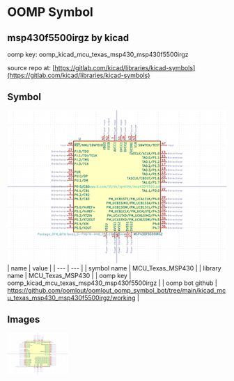 # OOMP Symbol  
## msp430f5500irgz  by kicad  
  
oomp key: oomp_kicad_mcu_texas_msp430_msp430f5500irgz  
  
source repo at: [https://gitlab.com/kicad/libraries/kicad-symbols](https://gitlab.com/kicad/libraries/kicad-symbols)  
## Symbol  
  
[![working.png](working_600.png)](working.png)  
| name | value | 
| --- | --- | 
| symbol name | MCU_Texas_MSP430 | 
| library name | MCU_Texas_MSP430 | 
| oomp key | oomp_kicad_mcu_texas_msp430_msp430f5500irgz | 
| oomp bot github | https://github.com/oomlout/oomlout_oomp_symbol_bot/tree/main/kicad_mcu_texas_msp430_msp430f5500irgz/working | 
## Images  
  
[![working.png](working_140.png)](working.png)  
